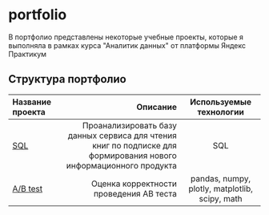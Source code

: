 # portfolio
В портфолио представлены некоторые учебные проекты, которые я выполняла в рамках курса "Аналитик данных" от платформы Яндекс Практикум

## Структура портфолио
| Название проекта | Описание | Используемые технологии |
| :-------------------- | ---------------------: |:---------------------------:|
| [SQL](https://github.com/SandalovaEN/portfolio/tree/main/SQL) | Проанализировать базу данных сервиса для чтения книг по подписке для формирования нового информационного продукта | SQL |
| [A/B test](https://github.com/SandalovaEN/portfolio/tree/main/ABtest) | Оценка корректности проведения AB теста | pandas, numpy, plotly, matplotlib, scipy, math |




